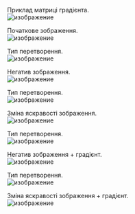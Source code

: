 Приклад матриці градієнта.<br>
![изображение](https://github.com/user-attachments/assets/d9288526-e317-4143-88fb-806baba166c1)

Початкове зображення.<br>
![изображение](https://github.com/user-attachments/assets/b8f609f9-3d25-4423-9b98-ee267b23f0e6)

Тип перетворення.<br>
![изображение](https://github.com/user-attachments/assets/0339222d-fe36-4d78-9cad-e567331e3236)

Негатив зображення.<br>
![изображение](https://github.com/user-attachments/assets/3b97de72-54a0-4fed-88a4-786a87c7376a)

Тип перетворення.<br>
![изображение](https://github.com/user-attachments/assets/04447f0e-18c7-4672-a515-2fff673537f5)

Зміна яскравості зображення.<br>
![изображение](https://github.com/user-attachments/assets/bc373fb7-f023-44d1-81e7-80123bc556d5)

Тип перетворення.<br>
![изображение](https://github.com/user-attachments/assets/14ffcd10-afa0-43e3-a080-ac0d92b33e21)

Негатив зображення + градієнт.<br>
![изображение](https://github.com/user-attachments/assets/93de83a5-0dc4-42ac-8161-1e33d8e83bb6)

Тип перетворення.<br>
![изображение](https://github.com/user-attachments/assets/e9473cab-7a55-4576-b7c2-fa142859151e)

Зміна яскравості зображення + градієнт.<br>
![изображение](https://github.com/user-attachments/assets/9fd3d308-acce-4671-82ad-06ae498c3d71)
